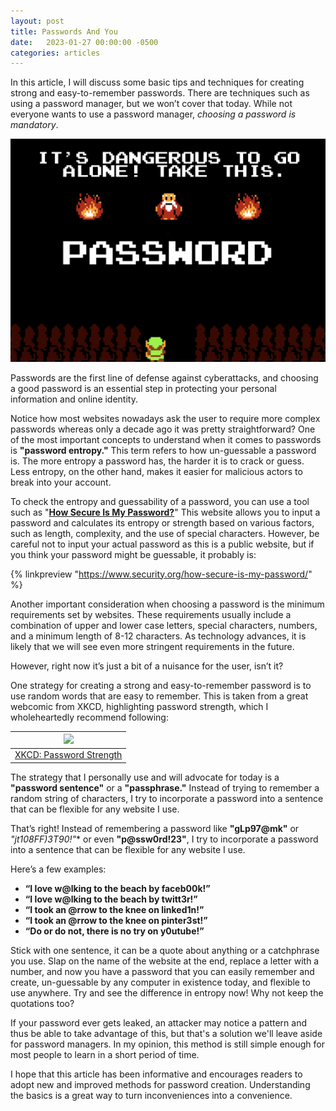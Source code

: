 ```yaml
---
layout: post
title: Passwords And You
date:   2023-01-27 00:00:00 -0500
categories: articles
---
```

In this article, I will discuss some basic tips and techniques for creating strong and easy-to-remember passwords. There are techniques such as using a password manager, but we won’t cover that today. While not everyone wants to use a password manager, *choosing a password is mandatory*.

![Dangerous](https://raw.githubusercontent.com/tayjaf/blog/main/_images/dangerous.png)

Passwords are the first line of defense against cyberattacks, and choosing a good password is an essential step in protecting your personal information and online identity. 

Notice how most websites nowadays ask the user to require more complex passwords whereas only a decade ago it was pretty straightforward? One of the most important concepts to understand when it comes to passwords is **"password entropy."** This term refers to how un-guessable a password is. The more entropy a password has, the harder it is to crack or guess. Less entropy, on the other hand, makes it easier for malicious actors to break into your account.

To check the entropy and guessability of a password, you can use a tool such as "**[How Secure Is My Password?](https://www.security.org/how-secure-is-my-password/)**" This website allows you to input a password and calculates its entropy or strength based on various factors, such as length, complexity, and the use of special characters. However, be careful not to input your actual password as this is a public website, but if you think your password might be guessable, it probably is: 

{% linkpreview "https://www.security.org/how-secure-is-my-password/" %}

Another important consideration when choosing a password is the minimum requirements set by websites. These requirements usually include a combination of upper and lower case letters, special characters, numbers, and a minimum length of 8-12 characters. As technology advances, it is likely that we will see even more stringent requirements in the future.

However, right now it’s just a bit of a nuisance for the user, isn’t it? 

One strategy for creating a strong and easy-to-remember password is to use random words that are easy to remember. This is taken from a great webcomic from XKCD, highlighting password strength, which I wholeheartedly recommend following:

|[<img src="https://imgs.xkcd.com/comics/password_strength.png">](https://xkcd.com/936/) |
| :-: |
| [XKCD: Password Strength](https://xkcd.com/936/) |

The strategy that I personally use and will advocate for today is a **"password sentence"** or a **"passphrase."** Instead of trying to remember a random string of characters, I try to incorporate a password into a sentence that can be flexible for any website I use.

That’s right! Instead of remembering a password like **"gLp97@mk"** or **"jt108FF*)3T90!"** or even **"p@ssw0rd!23"**, I try to incorporate a password into a sentence that can be flexible for any website I use. 

Here’s a few examples:

- **“I love w@lking to the beach by faceb00k!”**
- **“I love w@lking to the beach by twitt3r!”**
- **“I took an @rrow to the knee on linked1n!”**
- **“I took an @rrow to the knee on pinter3st!”**
- **“Do or do not, there is no try on y0utube!”**

Stick with one sentence, it can be a quote about anything or a catchphrase you use. Slap on the name of the website at the end, replace a letter with a number, and now you have a password that you can easily remember and create, un-guessable by any computer in existence today, and flexible to use anywhere. Try and see the difference in entropy now! Why not keep the quotations too?

If your password ever gets leaked, an attacker may notice a pattern and thus be able to take advantage of this, but that's a solution we'll leave aside for password managers. In my opinion, this method is still simple enough for most people to learn in a short period of time.

I hope that this article has been informative and encourages readers to adopt new and improved methods for password creation. Understanding the basics is a great way to turn inconveniences into a convenience. 
